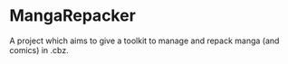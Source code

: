 # MangaRepacker
A project which aims to give a toolkit to manage and repack manga (and comics) in .cbz.
